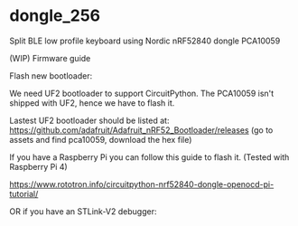 # dongle_256
Split BLE low profile keyboard using Nordic nRF52840 dongle PCA10059

(WIP) Firmware guide

Flash new bootloader:

We need UF2 bootloader to support CircuitPython. The PCA10059 isn't shipped with UF2, hence we have to flash it.

Lastest UF2 bootloader should be listed at: https://github.com/adafruit/Adafruit_nRF52_Bootloader/releases (go to assets and find pca10059, download the hex file)

If you have a Raspberry Pi you can follow this guide to flash it. (Tested with Raspberry Pi 4)

https://www.rototron.info/circuitpython-nrf52840-dongle-openocd-pi-tutorial/

OR if you have an STLink-V2 debugger:
